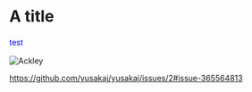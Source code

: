 # A title

<html>
<body>
<p style="color:blue; line-height:1.5;">test</p>
  
![Ackley](https://user-images.githubusercontent.com/43025024/45472247-9cd09100-b76e-11e8-9e97-4fbfc95269df.png)

https://github.com/yusakaj/yusakaj/issues/2#issue-365564813
